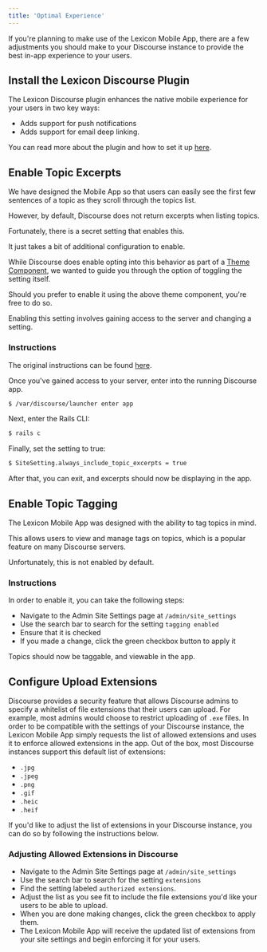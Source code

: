 ```yaml
---
title: 'Optimal Experience'
---
```


If you're planning to make use of the Lexicon Mobile App, there are a few adjustments you should make to your Discourse instance to provide the best in-app experience to your users.

## Install the Lexicon Discourse Plugin

The Lexicon Discourse plugin enhances the native mobile experience for your users in two key ways:

- Adds support for push notifications
- Adds support for email deep linking.

You can read more about the plugin and how to set it up [here](./discourse-plugin.md).

## Enable Topic Excerpts

We have designed the Mobile App so that users can easily see the first few sentences of a topic as they scroll through the topics list.

However, by default, Discourse does not return excerpts when listing topics.

Fortunately, there is a secret setting that enables this.

It just takes a bit of additional configuration to enable.

While Discourse does enable opting into this behavior as part of a [Theme Component](https://meta.discourse.org/t/topic-list-excerpts-theme-component/151520), we wanted to guide you through the option of toggling the setting itself.

Should you prefer to enable it using the above theme component, you're free to do so.

Enabling this setting involves gaining access to the server and changing a setting.

### Instructions

The original instructions can be found [here](https://meta.discourse.org/t/discourse-as-a-simple-personal-blog-engine/138244/4).

Once you've gained access to your server, enter into the running Discourse app.

```sh
$ /var/discourse/launcher enter app
```

Next, enter the Rails CLI:

```sh
$ rails c
```

Finally, set the setting to true:

```sh
$ SiteSetting.always_include_topic_excerpts = true
```

After that, you can exit, and excerpts should now be displaying in the app.

## Enable Topic Tagging

The Lexicon Mobile App was designed with the ability to tag topics in mind.

This allows users to view and manage tags on topics, which is a popular feature on many Discourse servers.

Unfortunately, this is not enabled by default.

### Instructions

In order to enable it, you can take the following steps:

- Navigate to the Admin Site Settings page at `/admin/site_settings`
- Use the search bar to search for the setting `tagging enabled`
- Ensure that it is checked
- If you made a change, click the green checkbox button to apply it

Topics should now be taggable, and viewable in the app.

## Configure Upload Extensions

Discourse provides a security feature that allows Discourse admins to specify a whitelist of file extensions that their users can upload.
For example, most admins would choose to restrict uploading of `.exe` files.
In order to be compatible with the settings of your Discourse instance, the Lexicon Mobile App simply requests the list of allowed extensions and uses it to enforce allowed extensions in the app.
Out of the box, most Discourse instances support this default list of extensions:

- `.jpg`
- `.jpeg`
- `.png`
- `.gif`
- `.heic`
- `.heif`

If you'd like to adjust the list of extensions in your Discourse instance, you can do so by following the instructions below.

### Adjusting Allowed Extensions in Discourse

- Navigate to the Admin Site Settings page at `/admin/site_settings`
- Use the search bar to search for the setting `extensions`
- Find the setting labeled `authorized extensions`.
- Adjust the list as you see fit to include the file extensions you'd like your users to be able to upload.
- When you are done making changes, click the green checkbox to apply them.
- The Lexicon Mobile App will receive the updated list of extensions from your site settings and begin enforcing it for your users.
